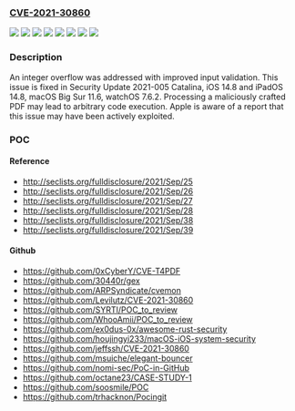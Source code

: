 ### [CVE-2021-30860](https://cve.mitre.org/cgi-bin/cvename.cgi?name=CVE-2021-30860)
![](https://img.shields.io/static/v1?label=Product&message=iOS&color=blue)
![](https://img.shields.io/static/v1?label=Product&message=macOS&color=blue)
![](https://img.shields.io/static/v1?label=Product&message=watchOS&color=blue)
![](https://img.shields.io/static/v1?label=Version&message=%3C%2011.6%20&color=brighgreen)
![](https://img.shields.io/static/v1?label=Version&message=%3C%2014.8%20&color=brighgreen)
![](https://img.shields.io/static/v1?label=Version&message=%3C%202021-005%20&color=brighgreen)
![](https://img.shields.io/static/v1?label=Version&message=%3C%207.6%20&color=brighgreen)
![](https://img.shields.io/static/v1?label=Vulnerability&message=Processing%20a%20maliciously%20crafted%20PDF%20may%20lead%20to%20arbitrary%20code%20execution.%20Apple%20is%20aware%20of%20a%20report%20that%20this%20issue%20may%20have%20been%20actively%20exploited.&color=brighgreen)

### Description

An integer overflow was addressed with improved input validation. This issue is fixed in Security Update 2021-005 Catalina, iOS 14.8 and iPadOS 14.8, macOS Big Sur 11.6, watchOS 7.6.2. Processing a maliciously crafted PDF may lead to arbitrary code execution. Apple is aware of a report that this issue may have been actively exploited.

### POC

#### Reference
- http://seclists.org/fulldisclosure/2021/Sep/25
- http://seclists.org/fulldisclosure/2021/Sep/26
- http://seclists.org/fulldisclosure/2021/Sep/27
- http://seclists.org/fulldisclosure/2021/Sep/28
- http://seclists.org/fulldisclosure/2021/Sep/38
- http://seclists.org/fulldisclosure/2021/Sep/39

#### Github
- https://github.com/0xCyberY/CVE-T4PDF
- https://github.com/30440r/gex
- https://github.com/ARPSyndicate/cvemon
- https://github.com/Levilutz/CVE-2021-30860
- https://github.com/SYRTI/POC_to_review
- https://github.com/WhooAmii/POC_to_review
- https://github.com/ex0dus-0x/awesome-rust-security
- https://github.com/houjingyi233/macOS-iOS-system-security
- https://github.com/jeffssh/CVE-2021-30860
- https://github.com/msuiche/elegant-bouncer
- https://github.com/nomi-sec/PoC-in-GitHub
- https://github.com/octane23/CASE-STUDY-1
- https://github.com/soosmile/POC
- https://github.com/trhacknon/Pocingit

